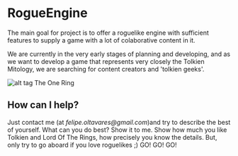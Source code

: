 RogueEngine
===========

The main goal for project is to offer a roguelike engine with sufficient features to supply a game with a lot of colaborative content in it.

We are currently in the very early stages of planning and developing, and as we want to develop a game that represents very closely the Tolkien Mitology, we are searching for content creators and 'tolkien geeks'.

![alt tag](https://db.tt/PLwuTmua)
The One Ring

How can I help?
---------------

Just contact me (at _felipe.oltavares@gmail.com_)and try to describe the best of yourself. What can you do best? Show it to me. Show how much you like Tolkien and Lord Of The Rings, how precisely you know the details.
But, only try to go aboard if you love roguelikes ;) GO! GO! GO!
